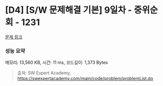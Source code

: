 # [D4] [S/W 문제해결 기본] 9일차 - 중위순회 - 1231 

[문제 링크](https://swexpertacademy.com/main/code/problem/problemDetail.do?contestProbId=AV140YnqAIECFAYD) 

### 성능 요약

메모리: 13,560 KB, 시간: 11 ms, 코드길이: 1,373 Bytes



> 출처: SW Expert Academy, https://swexpertacademy.com/main/code/problem/problemList.do